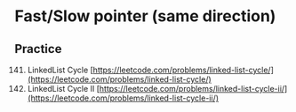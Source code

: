 # Fast/Slow pointer (same direction)

## Practice

141. &#x20; LinkedList Cycle [https://leetcode.com/problems/linked-list-cycle/](https://leetcode.com/problems/linked-list-cycle/)
142. &#x20;  LinkedList Cycle II [https://leetcode.com/problems/linked-list-cycle-ii/](https://leetcode.com/problems/linked-list-cycle-ii/)
